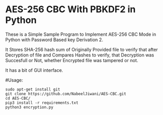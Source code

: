 # AES-256 CBC With PBKDF2 in Python

These is a Simple Sample Program to Implement AES-256 CBC Mode in Python 
 with Password Based key Derivation 2.
 
 It Stores SHA-256 hash sum of Originally Provided file to verify that after Decryption of file and Compares Hashes to verify, that Decryption was Succesfull or Not, whether Encrypted file was tampered or not.
 
 It has a bit of GUI interface. 
 

#Usage:
```
sudo apt-get install git
git clone https://github.com/NabeelJiwani/AES-CBC.git
cd AES-CBC/
pip3 install -r requirements.txt
python3 encryption.py
```
